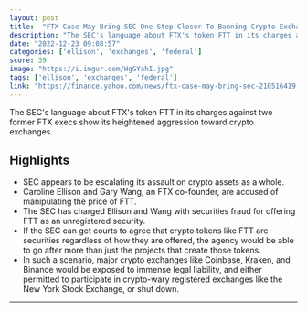 ```yaml
---
layout: post
title:  "FTX Case May Bring SEC One Step Closer To Banning Crypto Exchanges"
description: "The SEC's language about FTX's token FTT in its charges against two former FTX execs show its heightened aggression toward crypto exchanges."
date: "2022-12-23 09:08:57"
categories: ['ellison', 'exchanges', 'federal']
score: 39
image: "https://i.imgur.com/HgGYahI.jpg"
tags: ['ellison', 'exchanges', 'federal']
link: "https://finance.yahoo.com/news/ftx-case-may-bring-sec-210516419.html"
---
```


The SEC's language about FTX's token FTT in its charges against two former FTX execs show its heightened aggression toward crypto exchanges.

## Highlights

- SEC appears to be escalating its assault on crypto assets as a whole.
- Caroline Ellison and Gary Wang, an FTX co-founder, are accused of manipulating the price of FTT.
- The SEC has charged Ellison and Wang with securities fraud for offering FTT as an unregistered security.
- If the SEC can get courts to agree that crypto tokens like FTT are securities regardless of how they are offered, the agency would be able to go after more than just the projects that create those tokens.
- In such a scenario, major crypto exchanges like Coinbase, Kraken, and Binance would be exposed to immense legal liability, and either permitted to participate in crypto-wary registered exchanges like the New York Stock Exchange, or shut down.

---
